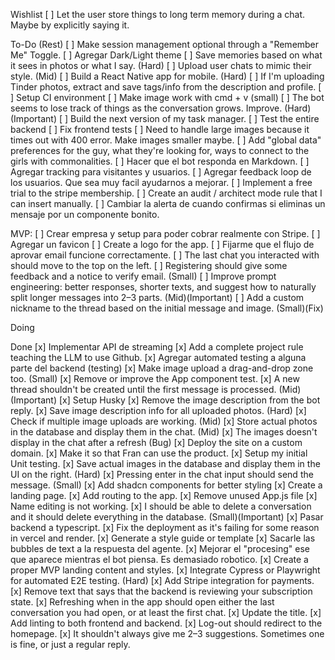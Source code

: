 Wishlist
[ ] Let the user store things to long term memory during a chat. Maybe by explicitly saying it.

To-Do (Rest)
[ ] Make session management optional through a "Remember Me" Toggle.
[ ] Agregar Dark/Light theme
[ ] Save memories based on what it sees in photos or what I say. (Hard)
[ ] Upload user chats to mimic their style. (Mid)
[ ] Build a React Native app for mobile. (Hard)
[ ] If I'm uploading Tinder photos, extract and save tags/info from the description and profile.
[ ] Setup CI environment
[ ] Make image work with cmd + v (small) 
[ ] The bot seems to lose track of things as the conversation grows. Improve. (Hard)(Important)
[ ] Build the next version of my task manager.
[ ] Test the entire backend
[ ] Fix frontend tests
[ ] Need to handle large images because it times out with 400 error. Make images smaller maybe.
[ ] Add "global data" preferences for the guy, what they're looking for, ways to connect to the girls with commonalities.
[ ] Hacer que el bot responda en Markdown.
[ ] Agregar tracking para visitantes y usuarios.
[ ] Agregar feedback loop de los usuarios. Que sea muy facil ayudarnos a mejorar.
[ ] Implement a free trial to the stripe membership.
[ ] Create an audit / architect mode rule that I can insert manually.
[ ] Cambiar la alerta de cuando confirmas si eliminas un mensaje por un componente bonito.

MVP:
[ ] Crear empresa y setup para poder cobrar realmente con Stripe.
[ ] Agregar un favicon
[ ] Create a logo for the app.
[ ] Fijarme que el flujo de aprovar email funcione correctamente.
[ ] The last chat you interacted with should move to the top on the left.
[ ] Registering should give some feedback and a notice to verify email. (Small)
[ ] Improve prompt engineering: better responses, shorter texts, and suggest how to naturally split longer messages into 2–3 parts. (Mid)(Important)
[ ] Add a custom nickname to the thread based on the initial message and image. (Small)(Fix)

Doing

Done
[x] Implementar API de streaming
[x] Add a complete project rule teaching the LLM to use Github.
[x] Agregar automated testing a alguna parte del backend (testing)
[x] Make image upload a drag-and-drop zone too. (Small)
[x] Remove or improve the App component test.
[x] A new thread shouldn't be created until the first message is processed. (Mid)(Important)
[x] Setup Husky
[x] Remove the image description from the bot reply.
[x] Save image description info for all uploaded photos. (Hard)
[x] Check if multiple image uploads are working. (Mid)
[x] Store actual photos in the database and display them in the chat. (Mid)
[x] The images doesn't display in the chat after a refresh (Bug)
[x] Deploy the site on a custom domain.
[x] Make it so that Fran can use the product.
[x] Setup my initial Unit testing.
[x] Save actual images in the database and display them in the UI on the right. (Hard)
[x] Pressing enter in the chat input should send the message. (Small)
[x] Add shadcn components for better styling
[x] Create a landing page.
[x] Add routing to the app.
[x] Remove unused App.js file
[x] Name editing is not working.
[x] I should be able to delete a conversation and it should delete everything in the database. (Small)(Important)
[x] Pasar backend a typescript.
[x] Fix the deployment as it's failing for some reason in vercel and render.
[x] Generate a style guide or template
[x] Sacarle las bubbles de text a la respuesta del agente.
[x] Mejorar el "procesing" ese que aparece mientras el bot piensa. Es demasiado robotico.
[x] Create a proper MVP landing content and styles.
[x] Integrate Cypress or Playwright for automated E2E testing. (Hard)
[x] Add Stripe integration for payments.
[x] Remove text that says that the backend is reviewing your subscription state.
[x] Refreshing when in the app should open either the last conversation you had open, or at least the first chat.
[x] Update the title.
[x] Add linting to both frontend and backend.
[x] Log-out should redirect to the homepage.
[x] It shouldn't always give me 2–3 suggestions. Sometimes one is fine, or just a regular reply.